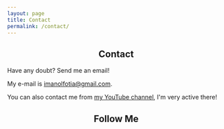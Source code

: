 ```yaml
---
layout: page
title: Contact
permalink: /contact/
---
```


<h2><center>Contact</center></h2>

Have any doubt? Send me an email!

My e-mail is [imanolfotia@gmail.com](mailto:imanolfotia@gmail.com).

You can also contact me from [my YouTube channel](https://www.youtube.com/user/imanolfotia), I'm very active there!

<h2><center>Follow Me</center></h2>

<center>
<a href="https://facebook.com/Imanol.Fotia" class="fa fa-facebook" style="font-size:30px;text-align: center;"></a>
<a href="https://youtube.com/imanolfotia" class="fa fa-youtube" style="font-size:30px;text-align: center;"></a>
<a href="https://steamcommunity.com/id/difima/" class="fa fa-steam" style="font-size:30px;text-align: center;"></a> 
<a href="https://instagram.com/imanolfotia/" class="fa fa-instagram" style="font-size:30px;text-align: center;"></a>  
<a href="https://twitter.com/ImanolFotia" class="fa fa-twitter" style="font-size:30px;text-align: center;"></a>
<a href="https://www.linkedin.com/in/imanol-fotia-b09639b5/" class="fa fa-google" style="font-size:30px;text-align: center;"></a>
<a href="https://plus.google.com/+ImanolFotia" class="fa fa-linkedin" style="font-size:30px;text-align: center;"></a>
</center>